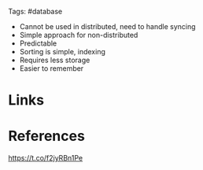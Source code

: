Tags: #database 

- Cannot be used in distributed, need to handle syncing 
- Simple approach for non-distributed 
- Predictable
- Sorting is simple, indexing
- Requires less storage
- Easier to remember

# Links

# References
https://t.co/f2jyRBn1Pe
